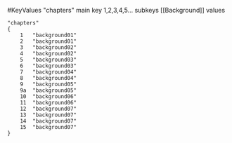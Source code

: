 #KeyValues 
"chapters" main key
1,2,3,4,5... subkeys
[[Background]] values

```
"chapters"
{
	1	"background01"
	2	"background01"
	3	"background02"
	4	"background02"
	5	"background03"
	6	"background03"
	7	"background04"
	8	"background04"
	9	"background05"
	9a	"background05"
	10	"background06"
	11	"background06"
	12	"background07"
	13	"background07"
	14	"background07"
	15	"background07"
}
```
